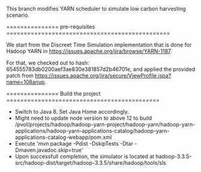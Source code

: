 This branch modifies YARN scheduler to simulate low carbon harvesting scenario.

=============== pre-requisites ===============================================

We start from the Discreet Time Simulation implementation that is done for Hadoop YARN in https://issues.apache.org/jira/browse/YARN-1187.

For that, we checked out to hash: 654555783db0200aef3ae830e381857d2b46701e, and applied the provided patch from https://issues.apache.org/jira/secure/ViewProfile.jspa?name=108anup.

=============== Build the project ============================================
- Switch to Java 8. Set Java Home accordingly.
- Might need to update node version to above 12 to build /pvol/projects/hadoop/hadoop-yarn-project/hadoop-yarn/hadoop-yarn-applications/hadoop-yarn-applications-catalog/hadoop-yarn-applications-catalog-webapp/pom.xml
- Execute 'mvn package -Pdist -DskipTests -Dtar -Dmaven.javadoc.skip=true'
- Upon successfull completion, the simulator is located at hadoop-3.3.5-src/hadoop-dist/target/hadoop-3.3.5/share/hadoop/tools/sls
